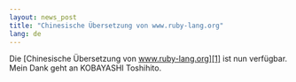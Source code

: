 ```yaml
---
layout: news_post
title: "Chinesische Übersetzung von www.ruby-lang.org"
lang: de
---
```


Die [Chinesische Übersetzung von www.ruby-lang.org][1] ist nun
verfügbar. Mein Dank geht an KOBAYASHI Toshihito.



[1]: http://rubycn.ce-lab.net/ 
